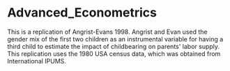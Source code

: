 # Advanced_Econometrics
This is a replication of Angrist-Evans 1998. Angrist and Evan used the gender mix of the first two children as an instrumental variable for having a third child to estimate the impact of childbearing on parents' labor supply. This replication uses the 1980 USA census data, which was obtained from International IPUMS.
